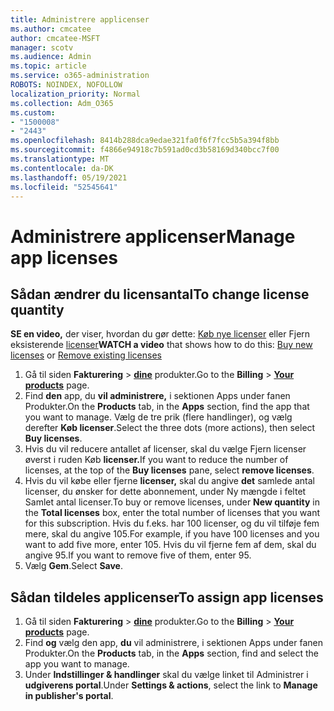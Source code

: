 ```yaml
---
title: Administrere applicenser
ms.author: cmcatee
author: cmcatee-MSFT
manager: scotv
ms.audience: Admin
ms.topic: article
ms.service: o365-administration
ROBOTS: NOINDEX, NOFOLLOW
localization_priority: Normal
ms.collection: Adm_O365
ms.custom:
- "1500008"
- "2443"
ms.openlocfilehash: 8414b288dca9edae321fa0f6f7fcc5b5a394f8bb
ms.sourcegitcommit: f4866e94918c7b591ad0cd3b58169d340bcc7f00
ms.translationtype: MT
ms.contentlocale: da-DK
ms.lasthandoff: 05/19/2021
ms.locfileid: "52545641"
---
```

# <a name="manage-app-licenses"></a><span data-ttu-id="63320-102">Administrere applicenser</span><span class="sxs-lookup"><span data-stu-id="63320-102">Manage app licenses</span></span>

## <a name="to-change-license-quantity"></a><span data-ttu-id="63320-103">Sådan ændrer du licensantal</span><span class="sxs-lookup"><span data-stu-id="63320-103">To change license quantity</span></span>

<span data-ttu-id="63320-104">**SE en video,** der viser, hvordan du gør dette: [Køb nye licenser](https://go.microsoft.com/fwlink/p/?linkid=2154857) eller Fjern eksisterende [licenser](https://go.microsoft.com/fwlink/p/?linkid=2154938)</span><span class="sxs-lookup"><span data-stu-id="63320-104">**WATCH a video** that shows how to do this: [Buy new licenses](https://go.microsoft.com/fwlink/p/?linkid=2154857) or [Remove existing licenses](https://go.microsoft.com/fwlink/p/?linkid=2154938)</span></span>

1. <span data-ttu-id="63320-105">Gå til siden **Fakturering**  >  **[dine](https://go.microsoft.com/fwlink/p/?linkid=842054)** produkter.</span><span class="sxs-lookup"><span data-stu-id="63320-105">Go to the **Billing** > **[Your products](https://go.microsoft.com/fwlink/p/?linkid=842054)** page.</span></span>
2. <span data-ttu-id="63320-106">Find **den** app, du **vil administrere,** i sektionen Apps under fanen Produkter.</span><span class="sxs-lookup"><span data-stu-id="63320-106">On the **Products** tab, in the **Apps** section, find the app that you want to manage.</span></span> <span data-ttu-id="63320-107">Vælg de tre prik (flere handlinger), og vælg derefter **Køb licenser**.</span><span class="sxs-lookup"><span data-stu-id="63320-107">Select the three dots (more actions), then select **Buy licenses**.</span></span>
3. <span data-ttu-id="63320-108">Hvis du vil reducere antallet af licenser,  skal du vælge Fjern licenser øverst i ruden Køb **licenser.**</span><span class="sxs-lookup"><span data-stu-id="63320-108">If you want to reduce the number of licenses, at the top of the **Buy licenses** pane, select **remove licenses**.</span></span>
4. <span data-ttu-id="63320-109">Hvis du vil købe eller fjerne **licenser,** skal du angive **det** samlede antal licenser, du ønsker for dette abonnement, under Ny mængde i feltet Samlet antal licenser.</span><span class="sxs-lookup"><span data-stu-id="63320-109">To buy or remove licenses, under **New quantity** in the **Total licenses** box, enter the total number of licenses that you want for this subscription.</span></span> <span data-ttu-id="63320-110">Hvis du f.eks. har 100 licenser, og du vil tilføje fem mere, skal du angive 105.</span><span class="sxs-lookup"><span data-stu-id="63320-110">For example, if you have 100 licenses and you want to add five more, enter 105.</span></span> <span data-ttu-id="63320-111">Hvis du vil fjerne fem af dem, skal du angive 95.</span><span class="sxs-lookup"><span data-stu-id="63320-111">If you want to remove five of them, enter 95.</span></span>
5. <span data-ttu-id="63320-112">Vælg **Gem**.</span><span class="sxs-lookup"><span data-stu-id="63320-112">Select **Save**.</span></span>

## <a name="to-assign-app-licenses"></a><span data-ttu-id="63320-113">Sådan tildeles applicenser</span><span class="sxs-lookup"><span data-stu-id="63320-113">To assign app licenses</span></span>

1. <span data-ttu-id="63320-114">Gå til siden **Fakturering**  >  **[dine](https://go.microsoft.com/fwlink/p/?linkid=842054)** produkter.</span><span class="sxs-lookup"><span data-stu-id="63320-114">Go to the **Billing** > **[Your products](https://go.microsoft.com/fwlink/p/?linkid=842054)** page.</span></span>
2. <span data-ttu-id="63320-115">Find **og** vælg den app, **du** vil administrere, i sektionen Apps under fanen Produkter.</span><span class="sxs-lookup"><span data-stu-id="63320-115">On the **Products** tab, in the **Apps** section, find and select the app you want to manage.</span></span>
3. <span data-ttu-id="63320-116">Under **Indstillinger & handlinger** skal du vælge linket til Administrer i **udgiverens portal**.</span><span class="sxs-lookup"><span data-stu-id="63320-116">Under **Settings & actions**, select the link to **Manage in publisher's portal**.</span></span>